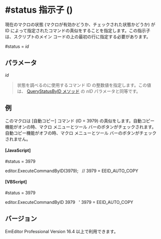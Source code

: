 # \#status 指示子 ()

現在のマクロの状態 (マクロが有効かどうか、チェックされた状態かどうか) が ID によって指定されたコマンドの真似をすることを指定します。この指示子は、スクリプトのメイン コードの上の最初の行に指定する必要があります。

#status = _id_

## パラメータ

_id_

> 状態を調べるのに使用するコマンド ID の整数値を指定します。この値は、 [QueryStatusByID メソッド](../editor/editor_querystatusbyid) の _nID_ パラメータと同等です。

## 例

このマクロは \[自動コピー\] コマンド (ID = 3979) の真似をします。自動コピー機能がオンの時、マクロ メニューとツール バーのボタンがチェックされます。自動コピー機能がオフの時、マクロ メニューとツール バーのボタンがチェックされません。

#### \[JavaScript\]

#status = 3979

editor.ExecuteCommandByID(3979);   // 3979 = EEID\_AUTO\_COPY

#### \[VBScript\]

#status = 3979

editor.ExecuteCommandByID 3979   ' 3979 = EEID\_AUTO\_COPY

## バージョン

EmEditor Professional Version 16.4 以上で利用できます。
